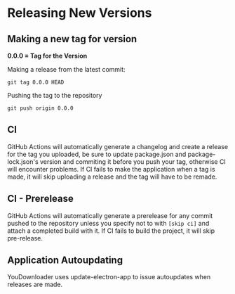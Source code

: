 # Releasing New Versions

## Making a new tag for version
**0.0.0 = Tag for the Version**

Making a release from the latest commit:
```
git tag 0.0.0 HEAD
```
Pushing the tag to the repository
```
git push origin 0.0.0
```

## CI 
GitHub Actions will automatically generate a changelog and create a release for the tag you uploaded, be sure to update package.json and package-lock.json's version and commiting it before you push your tag, otherwise CI will encounter problems. If CI fails to make the application when a tag is made, it will skip uploading a release and the tag will have to be remade.

## CI - Prerelease
GitHub Actions will automatically generate a prerelease for any commit pushed to the repository unless you specify not to with `[skip ci]` and attach a completed build with it. If CI fails to build the project, it will skip pre-release.

## Application Autoupdating
YouDownloader uses update-electron-app to issue autoupdates when releases are made.
